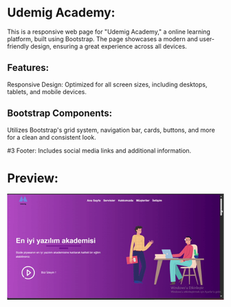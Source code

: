 # Udemig Academy:
This is a responsive web page for "Udemig Academy," a online learning platform, built using Bootstrap. The page showcases a modern and user-friendly design, ensuring a great experience across all devices.

## Features:
Responsive Design: Optimized for all screen sizes, including desktops, tablets, and mobile devices.

## Bootstrap Components: 
Utilizes Bootstrap's grid system, navigation bar, cards, buttons, and more for a clean and consistent look.

#3 Footer: Includes social media links and additional information.

# Preview:

![](https://github.com/M-Humay/Udemig/blob/main/udemig1-.gif)

